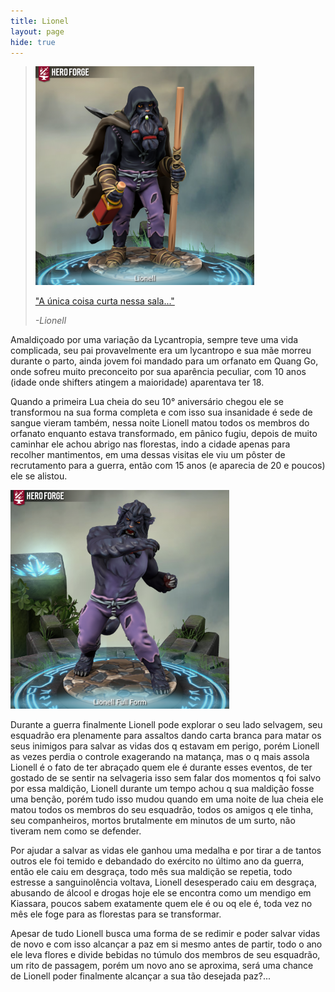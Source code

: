 ```yaml
---
title: Lionel
layout: page
hide: true
---
```


> <img src="../../assets/players_photos/lionell.png" alt="Lionell, o Homem" width="350"/>
>
> <a href="https://www.youtube.com/watch?v=QoZ8i9Qltvw" target="_blank">"A única coisa curta nessa sala..."</a>
>
> *-Lionell*

Amaldiçoado por uma variação da Lycantropia, sempre teve uma vida complicada, seu pai provavelmente era um lycantropo e sua mãe morreu durante o parto, ainda jovem foi mandado para um orfanato em Quang Go, onde sofreu muito preconceito por sua aparência peculiar, com 10 anos (idade onde shifters atingem a maioridade) aparentava ter 18. 

Quando a primeira Lua cheia do seu 10° aniversário chegou ele se transformou na sua forma completa e com isso sua insanidade é sede de sangue vieram também, nessa noite Lionell matou todos os membros do orfanato enquanto estava transformado, em pânico fugiu, depois de muito caminhar ele achou abrigo nas florestas, indo a cidade apenas para recolher mantimentos, em uma dessas visitas ele viu um pôster de recrutamento para a guerra, então com 15 anos (e aparecia de 20 e poucos) ele se alistou. 

<img src="../../assets/players_photos/lionell full form.png" alt="Lionell, a Besta" width="350"/>

Durante a guerra finalmente Lionell pode explorar o seu lado selvagem, seu esquadrão era plenamente para assaltos dando carta branca para matar os seus inimigos para salvar as vidas dos q estavam em perigo, porém Lionell as vezes perdia o controle exagerando na matança, mas o q mais assola Lionell é o fato de ter abraçado quem ele é durante esses eventos, de ter gostado de se sentir na selvageria isso sem falar dos momentos q foi salvo por essa maldição, Lionell durante um tempo achou q sua maldição fosse uma benção, porém tudo isso mudou quando em uma noite de lua cheia ele matou todos os membros do seu esquadrão, todos os amigos q ele tinha, seu companheiros, mortos brutalmente em minutos de um surto, não tiveram nem como se defender. 

Por ajudar a salvar as vidas ele ganhou uma medalha e por tirar a de tantos outros ele foi temido e debandado do exército no último ano da guerra, então ele caiu em desgraça, todo mês sua maldição se repetia, todo estresse a sanguinolência voltava, Lionell desesperado caiu em desgraça, abusando de álcool e drogas hoje ele se encontra como um mendigo em Kiassara, poucos sabem exatamente quem ele é ou oq ele é, toda vez no mês ele foge para as florestas para se transformar.

Apesar de tudo Lionell busca uma forma de se redimir e poder salvar vidas de novo e com isso alcançar a paz em si mesmo antes de partir, todo o ano ele leva flores e divide bebidas no túmulo dos membros de seu esquadrão, um rito de passagem, porém um novo ano se aproxima, será uma chance de Lionell poder finalmente alcançar a sua tão desejada paz?...